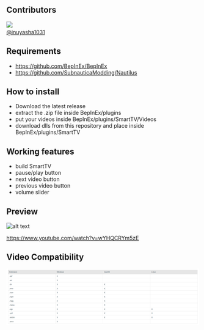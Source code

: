 ## Contributors

<a href="https://github.com/inuyasha1031">
  <img src="https://github.com/inuyasha1031.png" width="50" />
  <br />
  @inuyasha1031
</a>

## Requirements

- https://github.com/BepInEx/BepInEx
- https://github.com/SubnauticaModding/Nautilus

## How to install

- Download the latest release
- extract the .zip file inside BepInEx/plugins
- put your videos inside BepInEx/plugins/SmartTV/Videos
- download dlls from this repository and place inside BepInEx/plugins/SmartTV

## Working features

- build SmartTV
- pause/play button
- next video button
- previous video button
- volume slider

## Preview

![alt text](readme_images/gif.gif)

https://www.youtube.com/watch?v=wYHQCRYm5zE

## Video Compatibility

![alt text](readme_images/image.png)